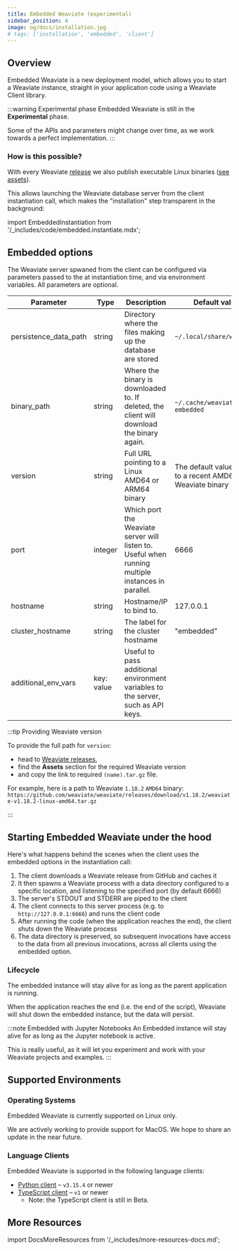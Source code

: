 ```yaml
---
title: Embedded Weaviate (experimental)
sidebar_position: 4
image: og/docs/installation.jpg
# tags: ['installation', 'embedded', 'client']
---
```

## Overview

Embedded Weaviate is a new deployment model, which allows you to start a Weaviate instance, straight in your application code using a Weaviate Client library.

:::warning Experimental phase
Embedded Weaviate is still in the **Experimental** phase.

Some of the APIs and parameters might change over time, as we work towards a perfect implementation.
:::

### How is this possible?

With every Weaviate [release](https://github.com/weaviate/weaviate/releases) we also publish executable Linux binaries ([see assets](https://github.com/weaviate/weaviate/releases)).

This allows launching the Weaviate database server from the client instantiation call, which makes the "installation" step transparent in the background:

import EmbeddedInstantiation from '/_includes/code/embedded.instantiate.mdx';

<EmbeddedInstantiation />

## Embedded options

The Weaviate server spwaned from the client can be configured via parameters passed to the at instantiation time, and via environment variables. All parameters are optional.

| Parameter | Type | Description | Default value | Environment variable |
| --------- | ---- | ----------- | ------------- | ------------------- |
| persistence_data_path | string | Directory where the files making up the database are stored | `~/.local/share/weaviate` | `XDG_DATA_HOME` |
| binary_path | string | Where the binary is downloaded to. If deleted, the client will download the binary again. | `~/.cache/weaviate-embedded` | `XDG_CACHE_HOME` |
| version | string | Full URL pointing to a Linux AMD64 or ARM64 binary | The default value is set to a recent AMD64 Weaviate binary | |
| port | integer | Which port the Weaviate server will listen to. Useful when running multiple instances in parallel. | 6666 | |
| hostname | string | Hostname/IP to bind to. | 127.0.0.1 | |
| cluster_hostname | string | The label for the cluster hostname | "embedded" | CLUSTER_HOSTNAME |
| additional_env_vars | key: value | Useful to pass additional environment variables to the server, such as API keys. | |

:::tip Providing Weaviate version

To provide the full path for `version`:
* head to [Weaviate releases](https://github.com/weaviate/weaviate/releases),
* find the **Assets** section for the required Weaviate version
* and copy the link to required `(name).tar.gz` file.<br/>

For example, here is a path to Weaviate `1.18.2` `AMD64` binary: `https://github.com/weaviate/weaviate/releases/download/v1.18.2/weaviate-v1.18.2-linux-amd64.tar.gz`

:::

## Starting Embedded Weaviate under the hood

Here's what happens behind the scenes when the client uses the embedded options in the instantiation call:
1. The client downloads a Weaviate release from GitHub and caches it
2. It then spawns a Weaviate process with a data directory configured to a specific location, and listening to the specified port (by default 6666)
3. The server's STDOUT and STDERR are piped to the client
4. The client connects to this server process (e.g. to `http://127.0.0.1:6666`) and runs the client code
5. After running the code (when the application reaches the end), the client shuts down the Weaviate process
6. The data directory is preserved, so subsequent invocations have access to the data from all previous invocations, across all clients using the embedded option.

### Lifecycle

The embedded instance will stay alive for as long as the parent application is running.

When the application reaches the end (i.e. the end of the script), Weaviate will shut down the embedded instance, but the data will persist.

:::note Embedded with Jupyter Notebooks
An Embedded instance will stay alive for as long as the Jupyter notebook is active.

This is really useful, as it will let you experiment and work with your Weaviate projects and examples.
:::

## Supported Environments

### Operating Systems

Embedded Weaviate is currently supported on Linux only.

We are actively working to provide support for MacOS. We hope to share an update in the near future.

### Language Clients

Embedded Weaviate is supported in the following language clients:

* [Python client](../client-libraries/python.md) – `v3.15.4` or newer
* [TypeScript client](https://github.com/weaviate/typescript-client) – `v1` or newer
    * Note: the TypeScript client is still in Beta.

## More Resources

import DocsMoreResources from '/_includes/more-resources-docs.md';

<DocsMoreResources />

